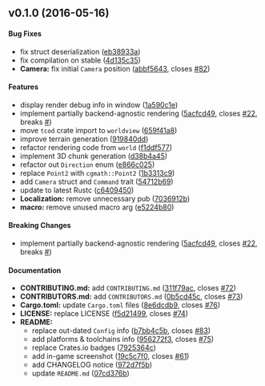 <a name="v0.1.0"></a>
## v0.1.0 (2016-05-16)


#### Bug Fixes

*   fix struct deserialization ([eb38933a](https://github.com/indiv0/colonize/commit/eb38933ad4703dc470f006632de0a17e7a39955a))
*   fix compilation on stable ([4d135c35](https://github.com/indiv0/colonize/commit/4d135c359f9518d072d8b8081a5aa6b75331aaee))
* **Camera:**  fix initial `Camera` position ([abbf5643](https://github.com/indiv0/colonize/commit/abbf56431b5d44672a6d81307cea90ac9115c47f), closes [#82](https://github.com/indiv0/colonize/issues/82))

#### Features

*   display render debug info in window ([1a590c1e](https://github.com/indiv0/colonize/commit/1a590c1e5411c75666461e4d7f9ff1a952abe2f2))
*   implement partially backend-agnostic rendering ([5acfcd49](https://github.com/indiv0/colonize/commit/5acfcd4933e765f85d7da5cae71c2ffcd612c071), closes [#22](https://github.com/indiv0/colonize/issues/22), breaks [#](https://github.com/indiv0/colonize/issues/))
*   move `tcod` crate import to `worldview` ([659f41a8](https://github.com/indiv0/colonize/commit/659f41a85695b1a1ac81e4b50bf42b5edd518c27))
*   improve terrain generation ([919840dd](https://github.com/indiv0/colonize/commit/919840dd2cc5880cba27bdb4ed1ff656c61a81ef))
*   refactor rendering code from `world` ([f1ddf577](https://github.com/indiv0/colonize/commit/f1ddf577a7eb77cd5aa1cf3a214e3735dab13506))
*   implement 3D chunk generation ([d38b4a45](https://github.com/indiv0/colonize/commit/d38b4a45dba632d227abd8f20a4230dd29e9a6e8))
*   refactor out `Direction` enum ([e866c025](https://github.com/indiv0/colonize/commit/e866c0255aa8a2101cd077f8e1bfedd8845db4d6))
*   replace `Point2` with `cgmath::Point2` ([1b3313c9](https://github.com/indiv0/colonize/commit/1b3313c9ddc8d8c59a0c2ce86c0303f12e46b647))
*   add `Camera` struct and `Command` trait ([54712b69](https://github.com/indiv0/colonize/commit/54712b6918caf1aa1c0caf05e2742ef54c7f4a19))
*   update to latest Rustc ([c6409450](https://github.com/indiv0/colonize/commit/c64094508343f6a59a2dc13d43a8b6bf1186ad69))
* **Localization:**  remove unnecessary pub ([7036912b](https://github.com/indiv0/colonize/commit/7036912b1c416ea51020105c68581ee31dccd07f))
* **macro:**  remove unused macro arg ([e5224b80](https://github.com/indiv0/colonize/commit/e5224b80ff6da35873d6a949db69fa102ab796af))

#### Breaking Changes

*   implement partially backend-agnostic rendering ([5acfcd49](https://github.com/indiv0/colonize/commit/5acfcd4933e765f85d7da5cae71c2ffcd612c071), closes [#22](https://github.com/indiv0/colonize/issues/22), breaks [#](https://github.com/indiv0/colonize/issues/))

#### Documentation

* **CONTRIBUTING.md:**  add `CONTRIBUTING.md` ([311f79ac](https://github.com/indiv0/colonize/commit/311f79ac80fccb9b4891e761e689d9cdec6ac084), closes [#72](https://github.com/indiv0/colonize/issues/72))
* **CONTRIBUTORS.md:**  add `CONTRIBUTORS.md` ([0b5cd45c](https://github.com/indiv0/colonize/commit/0b5cd45cc824edfe5bf6d635dc123cc39b2fd6c6), closes [#73](https://github.com/indiv0/colonize/issues/73))
* **Cargo.toml:**  update `Cargo.toml` files ([8e6dcdb9](https://github.com/indiv0/colonize/commit/8e6dcdb91bdf32ff7d750d9d361cc6e7d9d543e1), closes [#76](https://github.com/indiv0/colonize/issues/76))
* **LICENSE:**  replace LICENSE ([f5d21499](https://github.com/indiv0/colonize/commit/f5d21499743376c13a6790ef3e2fec6e2e1e65c3), closes [#74](https://github.com/indiv0/colonize/issues/74))
* **README:**
  *  replace out-dated `Config` info ([b7bb4c5b](https://github.com/indiv0/colonize/commit/b7bb4c5b05f5b5e97eced4bebca26e1939a60cbb), closes [#83](https://github.com/indiv0/colonize/issues/83))
  *  add platforms & toolchains info ([956272f3](https://github.com/indiv0/colonize/commit/956272f3e1eb984e7170f872677ecba2dc4a65a5), closes [#75](https://github.com/indiv0/colonize/issues/75))
  *  replace Crates.io badges ([7925364c](https://github.com/indiv0/colonize/commit/7925364c63f9a4d06e18f3054702027cd12e071d))
  *  add in-game screenshot ([19c5c7f0](https://github.com/indiv0/colonize/commit/19c5c7f0481aa861d67119d47a4452027ddc961d), closes [#61](https://github.com/indiv0/colonize/issues/61))
  *  add CHANGELOG notice ([972d7f5b](https://github.com/indiv0/colonize/commit/972d7f5b402614309e3119681fa736c4226bdd05))
  *  update `README.md` ([07cd376b](https://github.com/indiv0/colonize/commit/07cd376b496ac9c3299426e238c4ba6117d26284))
